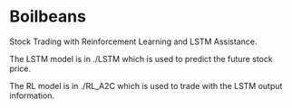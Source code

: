 # Boilbeans

Stock Trading with Reinforcement Learning and LSTM Assistance.

The LSTM model is in ./LSTM which is used to predict the future stock price.

The RL model is in ./RL_A2C which is used to trade with the LSTM output information.